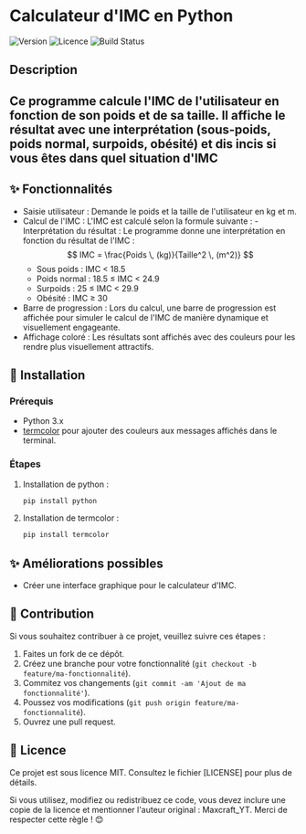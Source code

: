 # Calculateur d'IMC en Python

![Version](https://img.shields.io/badge/version-1.0.0-blue)
![Licence](https://img.shields.io/badge/licence-MIT-green)
![Build Status](https://img.shields.io/badge/build-passing-brightgreen)

## Description

Ce programme calcule l'IMC de l'utilisateur en fonction de son poids et de sa taille. Il affiche le résultat avec une interprétation (sous-poids, poids normal, surpoids, obésité) et dis incis si vous êtes dans quel situation d'IMC 
---

## ✨ Fonctionnalités

- Saisie utilisateur : Demande le poids et la taille de l'utilisateur en kg et m.
- Calcul de l'IMC : L'IMC est calculé selon la formule suivante : 
​- Interprétation du résultat : Le programme donne une interprétation en fonction du résultat de l'IMC : $$ IMC = \frac{Poids \, (kg)}{Taille^2 \, (m^2)} $$ 
     - Sous poids : IMC < 18.5
     - Poids normal : 18.5 ≤ IMC < 24.9
     - Surpoids : 25 ≤ IMC < 29.9
     - Obésité : IMC ≥ 30
- Barre de progression : Lors du calcul, une barre de progression est affichée pour simuler le calcul de l'IMC de manière dynamique et visuellement engageante.
- Affichage coloré : Les résultats sont affichés avec des couleurs pour les rendre plus visuellement attractifs.

## 🚀 Installation

### Prérequis
- Python 3.x
- [termcolor](https://pypi.org/project/termcolor/) pour ajouter des couleurs aux messages affichés dans le terminal.

### Étapes
1. Installation de python : 

   ```bash
   pip install python

2. Installation de termcolor :
   ```bash
   pip install termcolor

## ✨ Améliorations possibles

- Créer une interface graphique pour le calculateur d'IMC.

## 🤝 Contribution

Si vous souhaitez contribuer à ce projet, veuillez suivre ces étapes :

1. Faites un fork de ce dépôt.
2. Créez une branche pour votre fonctionnalité (`git checkout -b feature/ma-fonctionnalité`).
3. Commitez vos changements (`git commit -am 'Ajout de ma fonctionnalité'`).
4. Poussez vos modifications (`git push origin feature/ma-fonctionnalité`).
5. Ouvrez une pull request.


## 📄 Licence
Ce projet est sous licence MIT. Consultez le fichier [LICENSE] pour plus de détails.

Si vous utilisez, modifiez ou redistribuez ce code, vous devez inclure une copie de la licence et mentionner l'auteur original : Maxcraft_YT. Merci de respecter cette règle ! 😊
